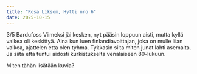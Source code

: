 ```yaml
---
title: "Rosa Liksom, Hytti nro 6"
date: 2025-10-15
---
```


3/5 Bardufoss
Viimeksi jäi kesken, nyt pääsin loppuun aisti, mutta kyllä vaikea oli keskittyä. Aina kun luen finlandiavoittajan, joka on mulle liian vaikea, ajattelen etta olen tyhma. 
Tykkasin siita miten junat lahti asemalta. Ja siita etta tuntui aidosti kurkistukselta venalaiseen 80-lukuun.

Miten tähän lisätään kuvia?
